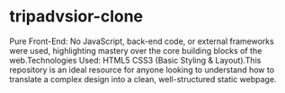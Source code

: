 # tripadvsior-clone
Pure Front-End: No JavaScript, back-end code, or external frameworks were used, highlighting mastery over the core building blocks of the web.Technologies Used: HTML5  CSS3 (Basic Styling &amp; Layout).This repository is an ideal resource for anyone looking to understand how to translate a complex design into a clean, well-structured static webpage.
